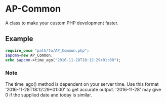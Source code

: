 # AP-Common
A class to make your custom PHP development faster.
## Example
```php
require_once "path/to/AP_Common.php";
$apcmn=new AP_Common;
echo $apcmn->time_ago("2016-11-28T18:12:29+01:00");
``` 
### Note
The time_ago() method is dependent on your server time.
Use this format '2016-11-28T18:12:29+01:00' to get accurate output. '2016-11-28' may give 0 if the supplied date and today is similar.
